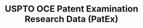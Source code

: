 ---
bigquery: https://console.cloud.google.com/bigquery?p=patents-public-data&d=uspto_oce_pair&page=dataset
citation: 'Graham, S. Marco, A., and Miller, A. (2015). “The USPTO Patent Examination
  Research Dataset: A Window on the Process of Patent Examination.”'
contributors: Graham, S. Marco, A., Miller, A.
cost: None
description: The latest version of PatEx (referred to below as the 2020 release) contains
  detailed information on nearly 11.9 million publicly-viewable provisional and non-provisional
  patent applications to the USPTO and over 4.6 million Patent Cooperation Treaty
  (PCT) applications. It is based on data that OCE downloaded from the Patent Examination
  Data System (PEDS) in April, 2021. The PEDS data are sourced from Public PAIR. The
  first time that OCE used PEDS as the basis of PatEx was for the 2019 release. We
  took the PEDS data and organized it into the familiar PatEx data files, which are
  based on the organization of the Public PAIR portal. The data files include information
  on each application’s characteristics, prosecution history, continuation history,
  claims of foreign priority, patent term adjustment history, publication history,
  and correspondence address information.
documentation: 'For the 2019 and later releases, new technical documentation is available
  https://www.uspto.gov/sites/default/files/documents/PatEx-2019-Technical-Doc.pdf


  A document describing the 2014-2017 data sets is available and can be cited as:
  Graham, Stuart J.H. and Marco, Alan C. and Miller, Richard, The USPTO Patent Examination
  Research Dataset: A Window on the Process of Patent Examination (November 30, 2015).
  Available at SSRN: https://ssrn.com/abstract=2702637.'
last_edit: Mon, 04 Apr 2022 19:06:22 GMT
location: https://www.uspto.gov/ip-policy/economic-research/research-datasets/patent-examination-research-dataset-public-pair
maintained_by: EconomicsData@uspto.gov
related_publications: https://ssrn.com/abstract=29956744, https://ssrn.com/abstract=2702637
schema_fields: '[''correspondence_country_code'', ''application_number'', ''parent_filing_date'',
  ''confirm_number'', ''wipo_pub_number'', ''small_entity_indicator'', ''examiner_art_unit'',
  ''parent_application_number'', ''foreign_parent_id'', ''correspondence_street_line_2'',
  ''inventor_country_name'', ''invention_title'', ''filing_date'', ''customer_number'',
  ''child_filing_date'', ''uspc_class'', ''inventor_address_type'', ''correspondence_postal_code'',
  ''examiner_name_first'', ''correspondence_city'', ''inventor_country_code'', ''foreign_parent_date'',
  ''application_number_pair'', ''file_location_date'', ''parent_country_code'', ''inventor_name_last'',
  ''status_code'', ''examiner_name_middle'', ''abandon_date'', ''event_code'', ''disposal_type'',
  ''aia_first_to_file'', ''wipo_pub_date'', ''examiner_name_last'', ''appl_status_code'',
  ''earliest_pgpub_number'', ''appl_status_date'', ''earliest_pgpub_date'', ''inventor_rank'',
  ''patent_number'', ''file_location'', ''child_application_number'', ''correspondence_name_line_1'',
  ''examiner_id'', ''correspondence_name_line_2'', ''correspondence_region_name'',
  ''patent_issue_date'', ''event_description'', ''parent_country'', ''atty_docket_number'',
  ''status_description'', ''recorded_date'', ''inventor_region_code'', ''correspondence_street_line_1'',
  ''sequence_number'', ''correspondence_region_code'', ''inventor_name_first'', ''continuation_type'',
  ''invention_subject_matter'', ''uspc_subclass'', ''inventor_name_middle'', ''correspondence_country_name'',
  ''application_type'']'
shortname: patex
tags:
- patents
- legal
- history
terms_of_use: 'USPTO’s online databases are not designed or intended to be a source
  for bulk downloads of USPTO data when accessed through the website’s interfaces.
  Individuals, companies, IP addresses, or blocks of IP addresses who, in effect,
  deny or decrease service by generating unusually high numbers of database accesses
  (searches, pages, or hits), whether generated manually or in an automated fashion,
  may be denied access to USPTO servers without notice.


  Bulk data products may be separately obtained from the USPTO, either for free or
  at the cost of dissemination. For details, see information on Electronic Bulk Data
  Products: https://www.uspto.gov/learning-and-resources/electronic-bulk-data-products'
title: USPTO OCE Patent Examination Research Data (PatEx)
uuid: 4342caa7-23af-420c-b2f6-6088f133df6a
---